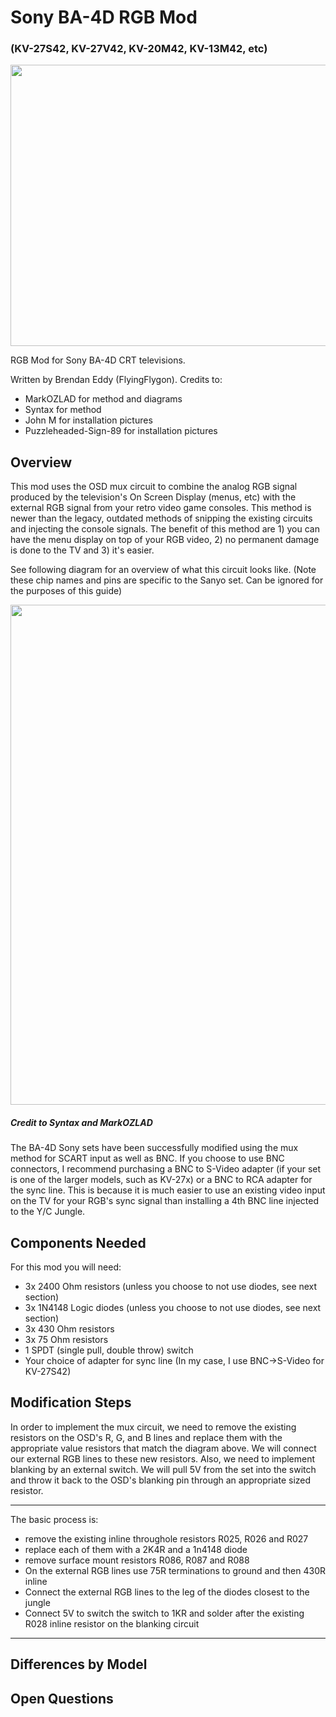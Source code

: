 # Sony BA-4D RGB Mod
### (KV-27S42, KV-27V42, KV-20M42, KV-13M42, etc)

<img src="https://user-images.githubusercontent.com/41927604/166306640-f9bdade9-1c80-46ad-8329-f599bfd9f642.jpeg" width="600" height ="450" />


RGB Mod for Sony BA-4D CRT televisions.

Written by Brendan Eddy (FlyingFlygon). Credits to:
* MarkOZLAD for method and diagrams
* Syntax for method
* John M for installation pictures
* Puzzleheaded-Sign-89 for installation pictures

## Overview

This mod uses the OSD mux circuit to combine the analog RGB signal produced by the television's On Screen Display (menus, etc) with the external RGB signal from your retro video game consoles. This method is newer than the legacy, outdated methods of snipping the existing circuits and injecting the console signals. The benefit of this method are 1) you can have the menu display on top of your RGB video, 2) no permanent damage is done to the TV and 3) it's easier. 

See following diagram for an overview of what this circuit looks like. (Note these chip names and pins are specific to the Sanyo set. Can be ignored for the purposes of this guide)

<img src="https://user-images.githubusercontent.com/41927604/166302867-327fab37-5817-43e2-9fba-3f42af5b9b40.png" width="800" height="800" />

##### Credit to Syntax and MarkOZLAD

The BA-4D Sony sets have been successfully modified using the mux method for SCART input as well as BNC. If you choose to use BNC connectors, I recommend purchasing a BNC to S-Video adapter (if your set is one of the larger models, such as KV-27x) or a BNC to RCA adapter for the sync line. This is because it is much easier to use an existing video input on the TV for your RGB's sync signal than installing a 4th BNC line injected to the Y/C Jungle. 

## Components Needed

For this mod you will need:
* 3x 2400 Ohm resistors (unless you choose to not use diodes, see next section)
* 3x 1N4148 Logic diodes (unless you choose to not use diodes, see next section)
* 3x 430 Ohm resistors
* 3x 75 Ohm resistors
* 1 SPDT (single pull, double throw) switch
* Your choice of adapter for sync line (In my case, I use BNC->S-Video for KV-27S42)

## Modification Steps

In order to implement the mux circuit, we need to remove the existing resistors on the OSD's R, G, and B lines and replace them with the appropriate value resistors that match the diagram above. We will connect our external RGB lines to these new resistors. Also, we need to implement blanking by an external switch. We will pull 5V from the set into the switch and throw it back to the OSD's blanking pin through an appropriate sized resistor. 

___

The basic process is:
- remove the existing inline throughole resistors R025, R026 and R027
- replace each of them with a 2K4R and a 1n4148 diode
- remove surface mount resistors R086, R087 and R088
- On the external RGB lines use 75R terminations to ground and then 430R inline
- Connect the external RGB lines to the leg of the diodes closest to the jungle
- Connect 5V to switch the switch to 1KR and solder after the existing R028 inline resistor on the blanking circuit
___




## Differences by Model

## Open Questions


